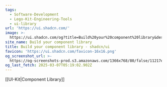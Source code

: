 ```yaml
---
tags:
  - Software-Development
  - Lego-Kit-Engineering-Tools
  - ui-library
url: 'https://ui.shadcn.com/'
image: >-
  https://ui.shadcn.com/og?title=Build%20your%20component%20library&description=A%20set%20of%20beautifully-designed%2C%20accessible%20components%20and%20a%20code%20distribution%20platform.%20Works%20with%20your%20favorite%20frameworks.%20Open%20Source.%20Open%20Code.
site_name: Build your component library
title: Build your component library - shadcn/ui
favicon: 'https://ui.shadcn.com/favicon-16x16.png'
og_screenshot_url: >-
  https://og-screenshots-prod.s3.amazonaws.com/1366x768/80/false/11217e97399022d963ebaf46f7eff4832e7abeb22aad7e0b24c37fe7470e69ed.jpeg
og_last_fetch: 2025-03-07T05:19:02.902Z
---
```


[[UI-Kit|Component Library]]
